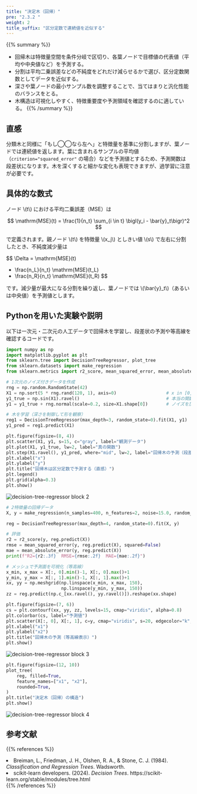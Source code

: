 ```yaml
---
title: "決定木（回帰）"
pre: "2.3.2 "
weight: 2
title_suffix: "区分定数で連続値を近似する"
---
```


{{% summary %}}
- 回帰木は特徴量空間を条件分岐で区切り、各葉ノードで目標値の代表値（平均や中央値など）を予測する。
- 分割は平均二乗誤差などの不純度をどれだけ減らせるかで選び、区分定数関数としてデータを近似する。
- 深さや葉ノードの最小サンプル数を調整することで、当てはまりと汎化性能のバランスをとる。
- 木構造は可視化しやすく、特徴重要度や予測領域を確認するのに適している。
{{% /summary %}}

## 直感
分類木と同様に「もし◯◯なら左へ」と特徴量を基準に分割しますが、葉ノードでは連続値を返します。葉に含まれるサンプルの平均値（`criterion="squared_error"` の場合）などを予測値とするため、予測関数は段差状になります。木を深くすると細かな変化も表現できますが、過学習に注意が必要です。

## 具体的な数式
ノード \\(t\\) における平均二乗誤差（MSE）は

$$
\mathrm{MSE}(t) = \frac{1}{n_t} \sum_{i \in t} \bigl(y_i - \bar{y}_t\bigr)^2
$$

で定義されます。親ノード \\(t\\) を特徴量 \\(x_j\\) としきい値 \\(s\\) で左右に分割したとき、不純度減少量は

$$
\Delta = \mathrm{MSE}(t)
- \frac{n_L}{n_t} \mathrm{MSE}(t_L)
- \frac{n_R}{n_t} \mathrm{MSE}(t_R)
$$

です。減少量が最大になる分割を繰り返し、葉ノードでは \\(\bar{y}_t\\)（あるいは中央値）を予測値とします。

## Pythonを用いた実験や説明
以下は一次元・二次元の人工データで回帰木を学習し、段差状の予測や等高線を確認するコードです。

```python
import numpy as np
import matplotlib.pyplot as plt
from sklearn.tree import DecisionTreeRegressor, plot_tree
from sklearn.datasets import make_regression
from sklearn.metrics import r2_score, mean_squared_error, mean_absolute_error
```

```python
# 1次元のノイズ付きデータを作成
rng = np.random.RandomState(42)
X1 = np.sort(5 * rng.rand(120, 1), axis=0)                   # x in [0, 5)
y1_true = np.sin(X1).ravel()                                 # 本当の関数（例）
y1 = y1_true + rng.normal(scale=0.2, size=X1.shape[0])       # ノイズを加える

# 木を学習（深さを制御して形を観察）
reg1 = DecisionTreeRegressor(max_depth=3, random_state=0).fit(X1, y1)
y1_pred = reg1.predict(X1)

plt.figure(figsize=(8, 4))
plt.scatter(X1, y1, s=15, c="gray", label="観測データ")
plt.plot(X1, y1_true, lw=2, label="真の関数")
plt.step(X1.ravel(), y1_pred, where="mid", lw=2, label="回帰木の予測（段差状）")
plt.xlabel("x")
plt.ylabel("y")
plt.title("回帰木は区分定数で予測する（直感）")
plt.legend()
plt.grid(alpha=0.3)
plt.show()
```

![decision-tree-regressor block 2](/images/basic/tree/decision-tree-regressor_block02.svg)

```python
# 2特徴量の回帰データ
X, y = make_regression(n_samples=400, n_features=2, noise=15.0, random_state=777)

reg = DecisionTreeRegressor(max_depth=4, random_state=0).fit(X, y)

# 評価
r2 = r2_score(y, reg.predict(X))
rmse = mean_squared_error(y, reg.predict(X), squared=False)
mae = mean_absolute_error(y, reg.predict(X))
print(f"R2={r2:.3f}  RMSE={rmse:.2f}  MAE={mae:.2f}")

# メッシュで予測面を可視化（等高線）
x_min, x_max = X[:, 0].min()-1, X[:, 0].max()+1
y_min, y_max = X[:, 1].min()-1, X[:, 1].max()+1
xx, yy = np.meshgrid(np.linspace(x_min, x_max, 150),
                     np.linspace(y_min, y_max, 150))
zz = reg.predict(np.c_[xx.ravel(), yy.ravel()]).reshape(xx.shape)

plt.figure(figsize=(7, 6))
cs = plt.contourf(xx, yy, zz, levels=15, cmap="viridis", alpha=0.8)
plt.colorbar(cs, label="予測値")
plt.scatter(X[:, 0], X[:, 1], c=y, cmap="viridis", s=20, edgecolor="k", alpha=0.7)
plt.xlabel("x1")
plt.ylabel("x2")
plt.title("回帰木の予測（等高線表示）")
plt.show()
```

![decision-tree-regressor block 3](/images/basic/tree/decision-tree-regressor_block03.svg)

```python
plt.figure(figsize=(12, 10))
plot_tree(
    reg, filled=True,
    feature_names=["x1", "x2"],
    rounded=True,
)
plt.title("決定木（回帰）の構造")
plt.show()
```

![decision-tree-regressor block 4](/images/basic/tree/decision-tree-regressor_block04.svg)

## 参考文献
{{% references %}}
<li>Breiman, L., Friedman, J. H., Olshen, R. A., &amp; Stone, C. J. (1984). <i>Classification and Regression Trees</i>. Wadsworth.</li>
<li>scikit-learn developers. (2024). <i>Decision Trees</i>. https://scikit-learn.org/stable/modules/tree.html</li>
{{% /references %}}
